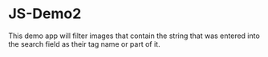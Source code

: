# JS-Demo2

This demo app will filter images that contain the string that was entered into the search field as their tag name or part of it.
